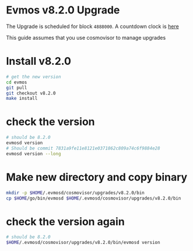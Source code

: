 # Evmos v8.2.0 Upgrade

The Upgrade is scheduled for block `4888000`. A countdown clock is [here](https://www.mintscan.io/evmos/blocks/4888000)

This guide assumes that you use cosmovisor to manage upgrades

# Install v8.2.0

```bash
# get the new version
cd evmos
git pull
git checkout v8.2.0
make install
```

# check the version

```bash
# should be 8.2.0
evmosd version
# Should be commit 7831a9fe11e8121e0371862c809a74c6f9884e28
evmosd version --long
```

# Make new directory and copy binary

```bash
mkdir -p $HOME/.evmosd/cosmovisor/upgrades/v8.2.0/bin
cp $HOME/go/bin/evmosd $HOME/.evmosd/cosmovisor/upgrades/v8.2.0/bin
```

# check the version again

```bash
# should be 8.2.0
$HOME/.evmosd/cosmovisor/upgrades/v8.2.0/bin/evmosd version
```
